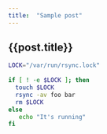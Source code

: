 ```yaml
---
title:  "Sample post"
---
```


## {{post.title}}

```bash
LOCK="/var/run/rsync.lock"
 
if [ ! -e $LOCK ]; then
  touch $LOCK
  rsync -av foo bar
  rm $LOCK
else
   echo "It's running"
fi
```

